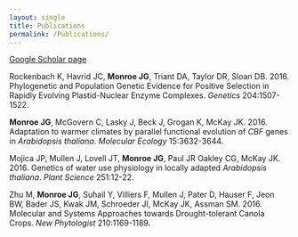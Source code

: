 ```yaml
---
layout: single
title: Publications
permalink: /Publications/
---
```


[Google Scholar page](https://scholar.google.com/citations?user=WcgLCEIAAAAJ&hl=en)

Rockenbach K, Havrid JC, **Monroe JG**, Triant DA, Taylor DR, Sloan DB. 2016. Phylogenetic and Population Genetic Evidence for Positive Selection in Rapidly Evolving Plastid-Nuclear Enzyme Complexes. *Genetics* 204:1507-1522.

**Monroe JG**, McGovern C, Lasky J, Beck J, Grogan K, McKay JK. 2016. Adaptation to warmer climates by parallel functional evolution of *CBF* genes in *Arabidopsis thaliana*. *Molecular Ecology* 15:3632-3644.

Mojica JP, Mullen J, Lovell JT, **Monroe JG**, Paul JR Oakley CG, McKay JK. 2016. Genetics of water use physiology in locally adapted *Arabidopsis thaliana*. *Plant Science*  251:12-22.

Zhu M, **Monroe JG**, Suhail Y, Villiers F, Mullen J, Pater D, Hauser F, Jeon BW, Bader JS, Kwak JM, Schroeder JI, McKay JK, Assman SM. 2016. Molecular and Systems Approaches towards Drought-tolerant Canola Crops. *New Phytologist* 210:1169-1189.

